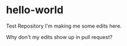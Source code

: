 # hello-world
Test Repository
I'm making me some edits here.

Why don't my edits show up in pull request?
